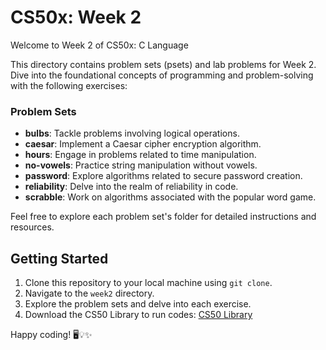 # CS50x: Week 2

Welcome to Week 2 of CS50x: C Language

This directory contains problem sets (psets) and lab problems for Week 2. Dive into the foundational concepts of programming and problem-solving with the following exercises:

### Problem Sets
- **bulbs**: Tackle problems involving logical operations.
- **caesar**: Implement a Caesar cipher encryption algorithm.
- **hours**: Engage in problems related to time manipulation.
- **no-vowels**: Practice string manipulation without vowels.
- **password**: Explore algorithms related to secure password creation.
- **reliability**: Delve into the realm of reliability in code.
- **scrabble**: Work on algorithms associated with the popular word game.

Feel free to explore each problem set's folder for detailed instructions and resources.

## Getting Started
1. Clone this repository to your local machine using `git clone`.
2. Navigate to the `week2` directory.
3. Explore the problem sets and delve into each exercise.
4. Download the CS50 Library to run codes: [CS50 Library](https://github.com/cs50/libcs50/releases)

Happy coding! 🖥️💡✨

